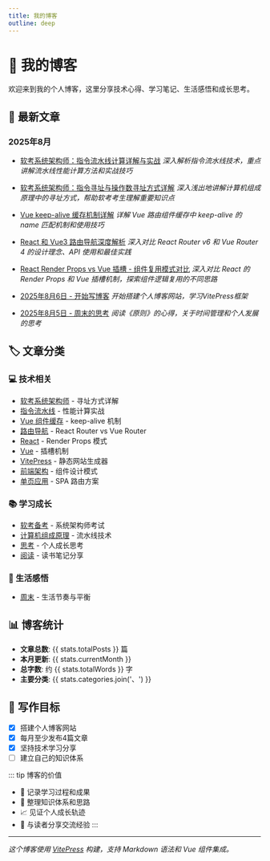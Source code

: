 ```yaml
---
title: 我的博客
outline: deep
---
```


# 📝 我的博客

欢迎来到我的个人博客，这里分享技术心得、学习笔记、生活感悟和成长思考。

## 📅 最新文章

### 2025年8月

- [软考系统架构师：指令流水线计算详解与实战](./2025-08-14-pipeline-calculation.md)
  *深入解析指令流水线技术，重点讲解流水线性能计算方法和实战技巧*

- [软考系统架构师：指令寻址与操作数寻址方式详解](./2025-08-14-addressing-modes.md)
  *深入浅出地讲解计算机组成原理中的寻址方式，帮助软考考生理解重要知识点*

- [Vue keep-alive 缓存机制详解](./2025-08-09-vue-keep-alive.md)
  *详解 Vue 路由组件缓存中 keep-alive 的 name 匹配机制和使用技巧*

- [React 和 Vue3 路由导航深度解析](./2025-08-07-react-vue-router.md)
  *深入对比 React Router v6 和 Vue Router 4 的设计理念、API 使用和最佳实践*

- [React Render Props vs Vue 插槽 - 组件复用模式对比](./2025-08-06-react-render-props.md)
  *深入对比 React 的 Render Props 和 Vue 插槽机制，探索组件逻辑复用的不同思路*

- [2025年8月6日 - 开始写博客](./2025-08-06.md) 
  *开始搭建个人博客网站，学习VitePress框架*

- [2025年8月5日 - 周末的思考](./2025-08-05.md)
  *阅读《原则》的心得，关于时间管理和个人发展的思考*

## 🏷️ 文章分类

### 💻 技术相关
- [软考系统架构师](./2025-08-14-addressing-modes.md) - 寻址方式详解
- [指令流水线](./2025-08-14-pipeline-calculation.md) - 性能计算实战
- [Vue 组件缓存](./2025-08-09-vue-keep-alive.md) - keep-alive 机制
- [路由导航](./2025-08-07-react-vue-router.md) - React Router vs Vue Router
- [React](./2025-08-06-react-render-props.md) - Render Props 模式
- [Vue](./2025-08-06-react-render-props.md) - 插槽机制
- [VitePress](./2025-08-06.md) - 静态网站生成器
- [前端架构](./2025-08-06-react-render-props.md) - 组件设计模式
- [单页应用](./2025-08-07-react-vue-router.md) - SPA 路由方案

### 📚 学习成长  
- [软考备考](./2025-08-14-addressing-modes.md) - 系统架构师考试
- [计算机组成原理](./2025-08-14-pipeline-calculation.md) - 流水线技术
- [思考](./2025-08-05.md) - 个人成长思考
- [阅读](./2025-08-05.md) - 读书笔记分享

### 🌱 生活感悟
- [周末](./2025-08-05.md) - 生活节奏与平衡

## 📊 博客统计

<script setup>
import { ref } from 'vue'

const stats = ref({
  totalPosts: 7,
  currentMonth: '2025年8月',
  totalWords: 8500,
  categories: ['软考', '流水线', 'Vue', 'React', '路由', 'keep-alive', '性能优化', '技术', '学习', '生活', '思考']
})
</script>

- **文章总数**: {{ stats.totalPosts }} 篇
- **本月更新**: {{ stats.currentMonth }}
- **总字数**: 约 {{ stats.totalWords }} 字
- **主要分类**: {{ stats.categories.join('、') }}

## 🎯 写作目标

- [x] 搭建个人博客网站
- [x] 每月至少发布4篇文章
- [x] 坚持技术学习分享
- [ ] 建立自己的知识体系

::: tip 博客的价值
- 📖 记录学习过程和成果
- 🧠 整理知识体系和思路  
- 📈 见证个人成长轨迹
- 🤝 与读者分享交流经验
:::

---

*这个博客使用 [VitePress](https://vitepress.dev/) 构建，支持 Markdown 语法和 Vue 组件集成。*
